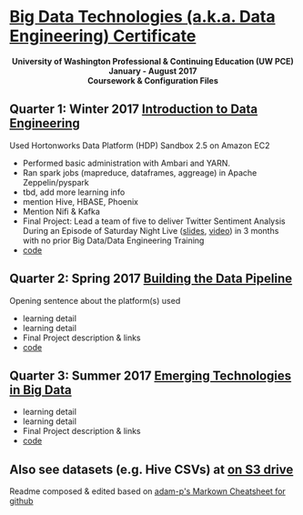 # [Big Data Technologies (a.k.a. Data Engineering) Certificate](https://www.pce.uw.edu/certificates/big-data-technologies)

<p align="center">
  <b>University of Washington Professional & Continuing Education (UW PCE)</b><br>
  <b>January - August 2017</b><br>
  <b>Coursework & Configuration Files</b><br>
</p>

 

## Quarter 1: Winter 2017 [Introduction to Data Engineering](https://www.pce.uw.edu/courses/introduction-to-data-engineering)
Used Hortonworks Data Platform (HDP) Sandbox 2.5 on Amazon EC2
- Performed basic administration with Ambari and YARN.
- Ran spark jobs (mapreduce, dataframes, aggreage) in Apache Zeppelin/pyspark
- tbd, add more learning info
- mention Hive, HBASE, Phoenix
- Mention Nifi & Kafka
- Final Project: Lead a team of five to deliver Twitter Sentiment Analysis During an Episode of Saturday Night Live ([slides](https://www.slideshare.net/LeoSalemann/twitter-sentiment-analysis-during-an-episode-of-snl), [video](https://youtu.be/qirq-1KORwA)) in 3 months with no prior Big Data/Data Engineering Training
- [code](https://github.com/LeoSalemann/UW_BigData/tree/master/Q1_W17)

## Quarter 2: Spring 2017 [Building the Data Pipeline](https://www.pce.uw.edu/courses/building-the-data-pipeline)
Opening sentence about the platform(s) used
- learning detail
- learning detail
- Final Project description & links
- [code](https://github.com/LeoSalemann/UW_BigData/tree/master/Q2_Sp17)

## Quarter 3: Summer 2017 [Emerging Technologies in Big Data](https://www.pce.uw.edu/courses/emerging-technologies-in-big-data)
- learning detail
- learning detail
- Final Project description & links
- [code](https://github.com/LeoSalemann/UW_BigData/tree/master/Q3_Su17)

## Also see datasets (e.g. Hive CSVs) at [on S3 drive](https://s3.console.aws.amazon.com/s3/buckets/leos-uw-bigdata)

Readme composed & edited based on [adam-p's Markown Cheatsheet for github](https://github.com/adam-p/markdown-here/wiki/Markdown-Cheatsheet)
